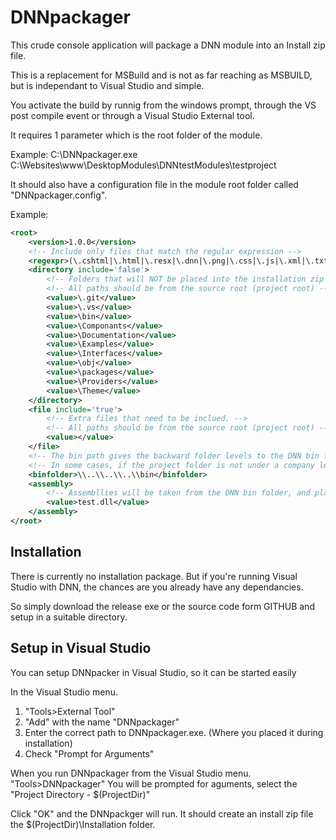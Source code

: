 # DNNpackager

This crude console application will package a DNN module into an Install zip file.

This is a replacement for MSBuild and is not as far reaching as MSBUILD, but is independant to Visual Studio and simple.

You activate the build by runnig from the windows prompt, through the VS post compile event or through a Visual Studio External tool.

It requires 1 parameter which is the root folder of the module.

Example:
C:\\DNNpackager.exe C:\Websites\www\DesktopModules\DNNtestModules\testproject

It should also have a configuration file in the module root folder called "DNNpackager.config".

Example:
```xml
<root>
	<version>1.0.0</version>
	<!-- Include only files that match the regular expression -->
	<regexpr>(\.cshtml|\.html|\.resx|\.dnn|\.png|\.css|\.js|\.xml|\.txt|\.md)$</regexpr>
	<directory include='false'>
		<!-- Folders that will NOT be placed into the installation zip -->
		<!-- All paths should be from the source root (project root) -->
		<value>\.git</value>
		<value>\.vs</value>
		<value>\bin</value>
		<value>\Componants</value>
		<value>\Documentation</value>
		<value>\Examples</value>
		<value>\Interfaces</value>
		<value>\obj</value>
		<value>\packages</value>
		<value>\Providers</value>
		<value>\Theme</value>
	</directory>
	<file include='true'>
		<!-- Extra files that need to be inclued. -->
		<!-- All paths should be from the source root (project root) -->
		<value></value>
	</file>
	<!-- The bin path gives the backward folder levels to the DNN bin folder, so assemblies can be taken. -->
	<!-- In some cases, if the project folder is not under a company level, this will need to be change. -->
	<binfolder>\\..\\..\\..\\bin</binfolder>
	<assembly>
		<!-- Assembllies will be taken from the DNN bin folder, and placed on root. -->
		<value>test.dll</value>
	</assembly>
</root>
```

Installation
------------

There is currently no installation package.  But if you're running Visual Studio with DNN, the chances are you already have any dependancies.

So simply download the release exe or the source code form GITHUB and setup in a suitable directory.

Setup in Visual Studio
----------------------

You can setup DNNpacker in Visual Studio, so it can be started easily

In the Visual Studio menu.
1. "Tools>External Tool"
2. "Add" with the name "DNNpackager"
3. Enter the correct path to DNNpackager.exe. (Where you placed it during installation)
4. Check "Prompt for Arguments"

When you run DNNpackager from the Visual Studio menu.  "Tools>DNNpackager" You will be prompted for aguments, select the "Project Directory - $(ProjectDir)"

Click "OK" and the DNNpackger will run.  It should create an install zip file the $(ProjectDir)\Installation folder.

